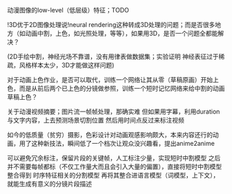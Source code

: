 动漫图像的low-level（低层级）特征；TODO

!3D优于2D图像处理说!neural rendering这种转成3D处理的问题；而是否很多地方（如动画中割，上色，如光照处理，等等），如果用3D，是否一个问题全都能解决？

(2D手绘中割，神经光场不靠谱，没有用律表做数据集；实验证明 神经表征过于稀疏，风格样本太少，3D才能做这样问题)

对于动画上色作业，是否可以取代，训练一个网络让其从零（草稿原画）开始上色，而是从前后两个已上色的分镜做参照，训练一个短时记忆网络来给中割的动画草稿上色？

关于动漫视频摘要；图片流一帧帧处理，那确实难 但如果用字幕，利用duration与文字内容，上去预测场景切割位置 然后用时间点反过来标注视频

如今的低质量（贫穷）摄影，色彩设计对动画观感影响颇大，本来内容还行的动画，用了这种新技法，瞬间低了一个档次让观众没兴趣看，提出anime2anime

可以避免冗余标注，保留片段的关键帧，人工标注少量，实现短时中割模型 之后并不需要每帧都标（不仅工作量大而且会引入大量的偏置），直接将短时中割模型整合得到 时序特征相关的分割模型 再将其整合进语言模型（词模型，上下文），就能生成有意义的分镜片段描述
